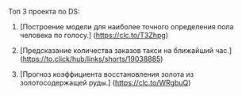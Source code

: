 Топ 3 проекта по DS:

1. [Построение модели для наиболее точного определения пола человека по голосу.] (https://clc.to/T3Zhpg) 

2. [Предсказание количества заказов такси на ближайший час.] (https://to.click/hub/links/shorts/19038885)

3. [Прогноз коэффициента восстановления золота из золотосодержащей руды.] (https://clc.to/WRgbuQ)
